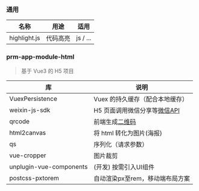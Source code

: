 

### 通用

| 名称         | 用途     | 适用     |
| ------------ | -------- | -------- |
| highlight.js | 代码高亮 | js / ... |



### prm-app-module-html

> 基于 Vue3 的 H5 项目

| 库                      | 说明                                                         |
| ----------------------- | ------------------------------------------------------------ |
| VuexPersistence         | Vuex 的持久缓存（配合本地缓存）                              |
| weixin-js-sdk           | H5 页面调用微信分享等[微信API](https://developers.weixin.qq.com/doc/offiaccount/OA_Web_Apps/JS-SDK.html) |
| qrcode                  | 前端生成[二维码](https://github.com/soldair/node-qrcode)     |
| html2canvas             | 将 html 转化为图片(海报)                                     |
| qs                      | 序列化（请求参数）                                           |
| vue-cropper             | 图片裁剪                                                     |
| unplugin-vue-components | (开发) 按需引入UI组件                                        |
| postcss-pxtorem         | 自动渲染px至rem，移动端布局方案                              |





